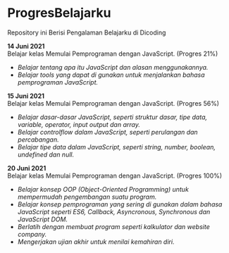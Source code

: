 # ProgresBelajarku
Repository ini Berisi Pengalaman Belajarku di Dicoding

**14 Juni 2021**  
Belajar kelas Memulai Pemprograman dengan JavaScript. (Progres 21%)
  - *Belajar tentang apa itu JavaScript dan alasan menggunakannya.*
  - *Belajar tools yang dapat di gunakan untuk menjalankan bahasa pemprograman JavaScript.*

**15 Juni 2021**  
Belajar kelas Memulai Pemprograman dengan JavaScript. (Progres 56%)
  - *Belajar dasar-dasar JavaScript, seperti struktur dasar, tipe data, variable, operator, input output dan array.*
  - *Belajar controlflow dalam JavaScript, seperti perulangan dan percabangan.*
  - *Belajar tipe data dalam JavaScript, seperti string, number, boolean, undefined dan null.* 

**20 Juni 2021**  
Belajar kelas Memulai Pemprograman dengan JavaScript. (Progres 100%)
  - *Belajar konsep OOP (Object-Oriented Programming) untuk mempermudah pengembangan suatu program.*
  - *Belajar konsep pemprograman yang sering di gunakan dalam bahasa JavaScript seperti ES6, Callback, Asyncronous, Synchronous dan JavaScript DOM.*
  - *Berlatih dengan membuat program seperti kalkulator dan website company.*
  - *Mengerjakan ujian akhir untuk menilai kemahiran diri.*



